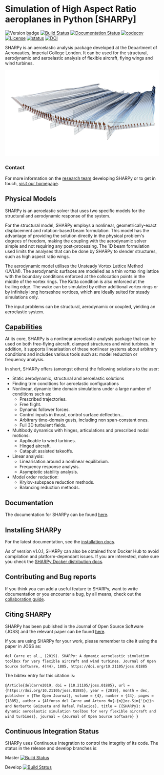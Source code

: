 # Simulation of High Aspect Ratio aeroplanes in Python [SHARPy]

![Version badge](https://img.shields.io/endpoint.svg?url=https%3A%2F%2Fraw.githubusercontent.com%2FImperialCollegeLondon%2Fsharpy%2Fmaster%2F.version.json)
[![Build Status](https://travis-ci.org/ImperialCollegeLondon/sharpy.svg?branch=master)](https://travis-ci.org/ImperialCollegeLondon/sharpy)
[![Documentation Status](https://readthedocs.org/projects/ic-sharpy/badge/?version=master)](https://ic-sharpy.readthedocs.io/en/master/?badge=master)
[![codecov](https://codecov.io/gh/ImperialCollegeLondon/sharpy/branch/master/graph/badge.svg)](https://codecov.io/gh/ImperialCollegeLondon/sharpy)
[![License](https://img.shields.io/badge/License-BSD%203--Clause-blue.svg)](https://opensource.org/licenses/BSD-3-Clause)
[![status](https://joss.theoj.org/papers/f7ccd562160f1a54f64a81e90f5d9af9/status.svg)](https://joss.theoj.org/papers/f7ccd562160f1a54f64a81e90f5d9af9)
[![DOI](https://zenodo.org/badge/DOI/10.5281/zenodo.3531965.svg)](https://doi.org/10.5281/zenodo.3531965)

SHARPy is an aeroelastic analysis package developed at the Department of Aeronautics, Imperial
College London. It can be used for the structural, aerodynamic and aeroelastic analysis of flexible aircraft, flying
wings and wind turbines.

![XHALE](./docs/source/_static/XHALE-render.jpg)

### Contact

For more information on the [research team](http://www.imperial.ac.uk/aeroelastics/people/) developing SHARPy or to get 
in touch, [visit our homepage](http://www.imperial.ac.uk/aeroelastics).

## Physical Models

SHARPy is an aeroelastic solver that uses two specific models for the structural and aerodynamic response of the system.

For the structural model, SHARPy employs a nonlinear, geometrically-exact displacement and rotation-based beam formulation.
This model has the advantage of providing the solution directly in the physical problem's degrees of freedom, making the
coupling with the aerodynamic solver simple and not requiring any post-processing. The 1D beam formulation used limits
the analyses that can be done by SHARPy to slender structures, such as high aspect ratio wings.

The aerodynamic model utilises the Unsteady Vortex Lattice Method (UVLM). The aerodynamic surfaces are modelled as a thin
vortex ring lattice with the boundary conditions enforced at the collocation points in the middle of the vortex rings.
The Kutta condition is also enforced at the trailing edge. The wake can be simulated by either additional vortex rings
or by infinitely long horseshoe vortices, which are ideally suited for steady simulations only.

The input problems can be structural, aerodynamic or coupled, yielding an aeroelastic system.

## [Capabilities](http://ic-sharpy.readthedocs.io/en/latest/content/capabilities.html)

At its core, SHARPy is a nonlinear aeroelastic analysis package that can be used on both free-flying aircraft,
clamped structures and wind turbines. In addition, it supports linearisation of these nonlinear systems about
arbitrary conditions and includes various tools such as: model reduction or frequency analysis.

In short, SHARPy offers (amongst others) the following solutions to the user:
* Static aerodynamic, structural and aeroelastic solutions
* Finding trim conditions for aeroelastic configurations
* Nonlinear, dynamic time domain simulations under a large number of conditions such as:
    + Prescribed trajectories.
    + Free flight.
    + Dynamic follower forces.
    + Control inputs in thrust, control surface deflection...
    + Arbitrary time-domain gusts, including non span-constant ones.
    + Full 3D turbulent fields.
* Multibody dynamics with hinges, articulations and prescribed nodal motions:
    + Applicable to wind turbines.
    + Hinged aircraft.
    + Catapult assisted takeoffs.
* Linear analysis:
    + Linearisation around a nonlinear equilibrium.
    + Frequency response analysis.
    + Asymptotic stability analysis.
* Model order reduction:
    + Krylov-subspace reduction methods.
    + Balancing reduction methods.

## Documentation

The documentation for SHARPy can be found [here](http://ic-sharpy.readthedocs.io).

## Installing SHARPy

For the latest documentation, see the 
[installation docs](https://ic-sharpy.readthedocs.io/en/latest/content/installation.html).

As of version v1.0.1, SHARPy can also be obtained from Docker Hub to avoid compilation
and platform-dependant issues. If you are interested, make sure you check
the [SHARPy Docker distribution docs](https://ic-sharpy.readthedocs.io/en/latest/content/installation.html#using-sharpy-from-a-docker-container).

## Contributing and Bug reports

If you think you can add a useful feature to SHARPy, want to write documentation or you encounter a bug, by all means, 
check out the [collaboration guide](https://ic-sharpy.readthedocs.io/en/latest/content/contributing.html).

## Citing SHARPy

SHARPy has been published in the Journal of Open Source Software (JOSS) and the relevant paper can be found
[here](https://joss.theoj.org/papers/10.21105/joss.01885).

If you are using SHARPy for your work, please remember to cite it using the paper in JOSS as:

`del Carre et al., (2019). SHARPy: A dynamic aeroelastic simulation toolbox for very flexible aircraft and wind
turbines. Journal of Open Source Software, 4(44), 1885, https://doi.org/10.21105/joss.01885`

The bibtex entry for this citation is:

`@Article{delCarre2019,
doi = {10.21105/joss.01885},
url = {https://doi.org/10.21105/joss.01885},
year = {2019},
month = dec,
publisher = {The Open Journal},
volume = {4},
number = {44},
pages = {1885},
author = {Alfonso del Carre and Arturo Mu{~{n}}oz-Sim{'{o}}n and Norberto Goizueta and Rafael Palacios},
title = {{SHARPy}: A dynamic aeroelastic simulation toolbox for very flexible aircraft and wind turbines},
journal = {Journal of Open Source Software}
}`


## Continuous Integration Status

SHARPy uses Continuous Integration to control the integrity of its code. The status in the release and develop branches
is:

Master
[![Build Status](https://travis-ci.org/ImperialCollegeLondon/sharpy.svg?branch=master)](https://travis-ci.org/ImperialCollegeLondon/sharpy)

Develop
[![Build Status](https://travis-ci.org/ImperialCollegeLondon/sharpy.svg?branch=develop)](https://travis-ci.org/ImperialCollegeLondon/sharpy)
